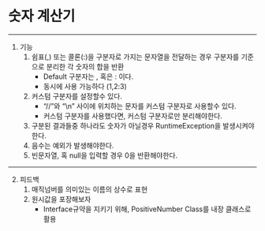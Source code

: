 # 숫자 계산기 

---

1. 기능 
   1. 쉼표(,) 또는 콜론(:)을 구분자로 가지는 문자열을 전달하는 경우 구분자를 기준으로 분리한 각 숫자의 합을 반환
      - Default 구분자는 , 혹은 : 이다. 
      - 동시에 사용 가능하다 (1,2:3)
   2. 커스텀 구분자를 설정할수 있다. 
      - “//”와 “\n” 사이에 위치하는 문자를 커스텀 구분자로 사용할수 있다. 
      - 커스텀 구분자를 사용했다면, 커스텀 구분자로만 분리해야한다.
   3. 구분된 결과들중 하나라도 숫자가 아닐경우 RuntimeException을 발생시켜야 한다. 
   4. 음수는 예외가 발생해야한다.
   5. 빈문자열, 혹 null을 입력할 경우 0을 반환해야한다.

---
2. 피드백
   1. 매직넘버를 의미있는 이름의 상수로 표현
   2. 원시값을 포장해보자
      - Interface규약을 지키기 위해, PositiveNumber Class를 내장 클래스로 활용